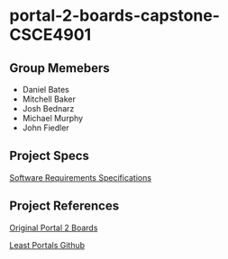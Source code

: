 # portal-2-boards-capstone-CSCE4901

## Group Memebers
* Daniel Bates
* Mitchell Baker
* Josh Bednarz
* Michael Murphy
* John Fiedler

## Project Specs
[Software Requirements Specifications](https://docs.google.com/document/d/1HnGGvk6OQsIHrAGKlBZczCmHcyulmhzpf-vH-jAk1AU/edit?usp=sharing)


## Project References 
[Original Portal 2 Boards](https://github.com/iVerb1/Portal2Boards)

[Least Portals Github](https://github.com/NeKzor/lp)

